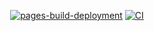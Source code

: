 <div align ="center">

<a href="https://github.com/coloredbytes/learninghub/actions/workflows/pages/pages-build-deployment"><img src="https://github.com/coloredbytes/learninghub/actions/workflows/pages/pages-build-deployment/badge.svg?branch=gh-pages" alt="pages-build-deployment"></a>
<a href="https://github.com/coloredbytes/learninghub/actions/workflows/ci.yml"><img src="https://github.com/coloredbytes/learninghub/actions/workflows/ci.yml/badge.svg" alt="CI"></a>

</div>
